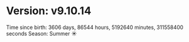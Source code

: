 # Version: v9.10.14
Time since birth: 3606 days, 86544 hours, 5192640 minutes, 311558400 seconds
Season: Summer ☀️
